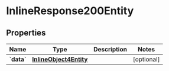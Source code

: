 
# InlineResponse200Entity

## Properties
Name | Type | Description | Notes
------------ | ------------- | ------------- | -------------
**&#x60;data&#x60;** | [**InlineObject4Entity**](InlineObject4Entity.md) |  |  [optional]



